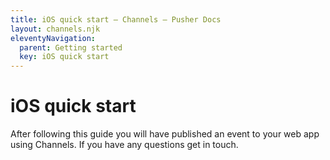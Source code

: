 ```yaml
---
title: iOS quick start — Channels — Pusher Docs
layout: channels.njk
eleventyNavigation:
  parent: Getting started
  key: iOS quick start
---
```


# iOS quick start

After following this guide you will have published an event to your web app using Channels. If you have any questions get in touch.
